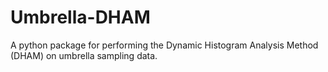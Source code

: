 # Umbrella-DHAM
A python package for performing the Dynamic Histogram Analysis Method (DHAM) on umbrella sampling data. 
